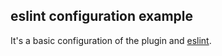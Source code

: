 ## eslint configuration example

It's a basic configuration of the plugin and [eslint](https://github.com/eslint/eslint).
